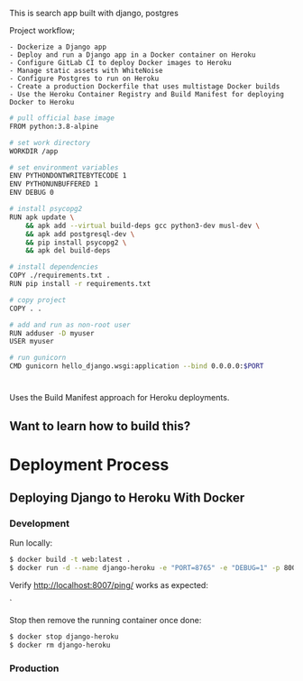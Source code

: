 
This is search app built with django, postgres


   Project workflow;
   
    - Dockerize a Django app
    - Deploy and run a Django app in a Docker container on Heroku
    - Configure GitLab CI to deploy Docker images to Heroku
    - Manage static assets with WhiteNoise
    - Configure Postgres to run on Heroku
    - Create a production Dockerfile that uses multistage Docker builds
    - Use the Heroku Container Registry and Build Manifest for deploying Docker to Heroku
    
    
```sh
# pull official base image
FROM python:3.8-alpine

# set work directory
WORKDIR /app

# set environment variables
ENV PYTHONDONTWRITEBYTECODE 1
ENV PYTHONUNBUFFERED 1
ENV DEBUG 0

# install psycopg2
RUN apk update \
    && apk add --virtual build-deps gcc python3-dev musl-dev \
    && apk add postgresql-dev \
    && pip install psycopg2 \
    && apk del build-deps

# install dependencies
COPY ./requirements.txt .
RUN pip install -r requirements.txt

# copy project
COPY . .

# add and run as non-root user
RUN adduser -D myuser
USER myuser

# run gunicorn
CMD gunicorn hello_django.wsgi:application --bind 0.0.0.0:$PORT
```





# 

Uses the Build Manifest approach for Heroku deployments.

## Want to learn how to build this?


# Deployment  Process
## Deploying Django to Heroku With Docker

### Development

Run locally:

```sh
$ docker build -t web:latest .
$ docker run -d --name django-heroku -e "PORT=8765" -e "DEBUG=1" -p 8007:8765 web:latest
```

Verify [http://localhost:8007/ping/](http://localhost:8007/) works as expected:

`

Stop then remove the running container once done:

```sh
$ docker stop django-heroku
$ docker rm django-heroku
```

### Production



